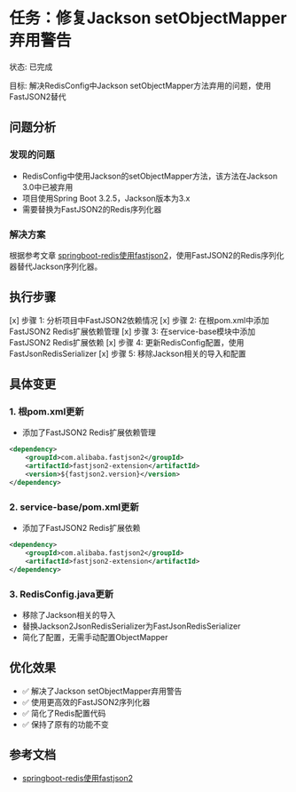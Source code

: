 # 任务：修复Jackson setObjectMapper弃用警告
状态: 已完成

目标: 解决RedisConfig中Jackson setObjectMapper方法弃用的问题，使用FastJSON2替代

## 问题分析

### 发现的问题
- RedisConfig中使用Jackson的setObjectMapper方法，该方法在Jackson 3.0中已被弃用
- 项目使用Spring Boot 3.2.5，Jackson版本为3.x
- 需要替换为FastJSON2的Redis序列化器

### 解决方案
根据参考文章 [springboot-redis使用fastjson2](https://blog.csdn.net/u013947963/article/details/131965303)，使用FastJSON2的Redis序列化器替代Jackson序列化器。

## 执行步骤
[x] 步骤 1: 分析项目中FastJSON2依赖情况
[x] 步骤 2: 在根pom.xml中添加FastJSON2 Redis扩展依赖管理
[x] 步骤 3: 在service-base模块中添加FastJSON2 Redis扩展依赖
[x] 步骤 4: 更新RedisConfig配置，使用FastJsonRedisSerializer
[x] 步骤 5: 移除Jackson相关的导入和配置

## 具体变更

### 1. 根pom.xml更新
- 添加了FastJSON2 Redis扩展依赖管理
```xml
<dependency>
    <groupId>com.alibaba.fastjson2</groupId>
    <artifactId>fastjson2-extension</artifactId>
    <version>${fastjson2.version}</version>
</dependency>
```

### 2. service-base/pom.xml更新
- 添加了FastJSON2 Redis扩展依赖
```xml
<dependency>
    <groupId>com.alibaba.fastjson2</groupId>
    <artifactId>fastjson2-extension</artifactId>
</dependency>
```

### 3. RedisConfig.java更新
- 移除了Jackson相关的导入
- 替换Jackson2JsonRedisSerializer为FastJsonRedisSerializer
- 简化了配置，无需手动配置ObjectMapper

## 优化效果
- ✅ 解决了Jackson setObjectMapper弃用警告
- ✅ 使用更高效的FastJSON2序列化器
- ✅ 简化了Redis配置代码
- ✅ 保持了原有的功能不变

## 参考文档
- [springboot-redis使用fastjson2](https://blog.csdn.net/u013947963/article/details/131965303) 